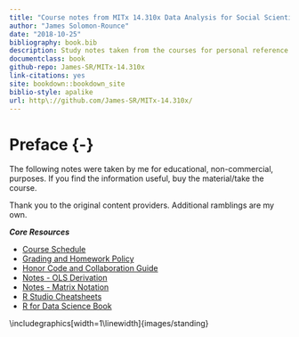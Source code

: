 ```yaml
--- 
title: "Course notes from MITx 14.310x Data Analysis for Social Scientists (EdX)"
author: "James Solomon-Rounce"
date: "2018-10-25"
bibliography: book.bib
description: Study notes taken from the courses for personal reference.
documentclass: book
github-repo: James-SR/MITx-14.310x
link-citations: yes
site: bookdown::bookdown_site
biblio-style: apalike
url: http\://github.com/James-SR/MITx-14.310x/
---
```


# Preface {-}

The following notes were taken by me for educational, non-commercial, purposes. If you find the information useful, buy the material/take the course.

Thank you to the original content providers.  Additional ramblings are my own.  

**_Core Resources_**

* [Course Schedule](./files/14.310x_3T2018_Schedule.pdf)
* [Grading and Homework Policy](./files/14.310x_Grading_and_Homework_Policy__3T2018.pdf)
* [Honor Code and Collaboration Guide](./files/14310x_Honor_Code_and_Collaboration_Guidelines.pdf)
* [Notes - OLS Derivation](./files/Derivation_of_OLS_Estimators.pdf)
* [Notes - Matrix Notation](./files/Matrix_Notation_etc.pdf)
* [R Studio Cheatsheets](https://www.rstudio.com/resources/cheatsheets/)
* [R for Data Science Book](http://r4ds.had.co.nz/index.html)



\includegraphics[width=1\linewidth]{images/standing} 
